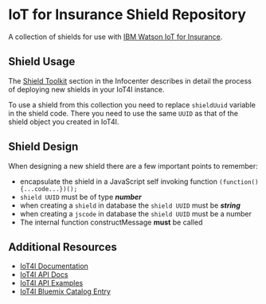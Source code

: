 # IoT for Insurance Shield Repository
A collection of shields for use with [IBM Watson IoT for Insurance](https://www.ibm.com/internet-of-things/iot-solutions/iot-insurance/). 

## Shield Usage
The [Shield Toolkit](https://console.ng.bluemix.net/docs/services/IotInsurance/iotinsurance_shield_toolkit.html) section in the Infocenter describes in detail the process of deploying new shields in your IoT4I instance.

To use a shield from this collection you need to replace `shieldUuid` variable in the shield code. There you need to use the same `UUID` as that of the shield object you created in IoT4I.

## Shield Design
When designing a new shield there are a few important points to remember:  
 
- encapsulate the shield in a JavaScript self invoking function `(function(){...code...})();`
- `shield UUID` must be of type ***number***
- when creating a `shield` in database the `shield UUID` must be ***string***
- when creating a `jscode` in database the `shield UUID` must be a number
- The internal function constructMessage **must** be called

## Additional Resources
- [IoT4I Documentation](https://console.ng.bluemix.net/docs/services/IotInsurance/index.html) 
- [IoT4I API Docs](https://iot4i-api-docs.mybluemix.net/) 
- [IoT4I API Examples](https://github.com/IBM-Bluemix/iot4i-api-examples-nodejs/#iot-for-insurance-api-examples) 
- [IoT4I Bluemix Catalog Entry](https://console.ng.bluemix.net/docs/services/IotInsurance/index.html)  
